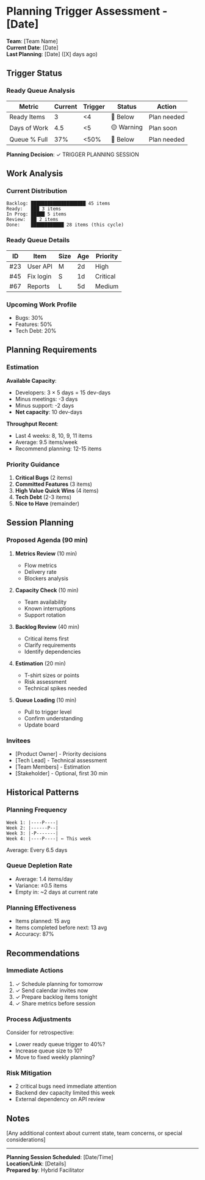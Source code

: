 # Planning Trigger Assessment - [Date]

**Team**: [Team Name]  
**Current Date**: [Date]  
**Last Planning**: [Date] ([X] days ago)

## Trigger Status

### Ready Queue Analysis
| Metric | Current | Trigger | Status | Action |
|--------|---------|---------|--------|---------|
| Ready Items | 3 | <4 | 🔴 Below | Plan needed |
| Days of Work | 4.5 | <5 | 🟡 Warning | Plan soon |
| Queue % Full | 37% | <50% | 🔴 Below | Plan needed |

**Planning Decision**: ✓ TRIGGER PLANNING SESSION

## Work Analysis

### Current Distribution
```
Backlog: ████████████████████ 45 items
Ready:   ███ 3 items
In Prog: █████ 5 items  
Review:  ██ 2 items
Done:    ████████████ 28 items (this cycle)
```

### Ready Queue Details
| ID | Item | Size | Age | Priority |
|----|------|------|-----|----------|
| #23 | User API | M | 2d | High |
| #45 | Fix login | S | 1d | Critical |
| #67 | Reports | L | 5d | Medium |

### Upcoming Work Profile
- Bugs: 30%
- Features: 50%
- Tech Debt: 20%

## Planning Requirements

### Estimation
**Available Capacity**: 
- Developers: 3 × 5 days = 15 dev-days
- Minus meetings: -3 days
- Minus support: -2 days
- **Net capacity**: 10 dev-days

**Throughput Recent**:
- Last 4 weeks: 8, 10, 9, 11 items
- Average: 9.5 items/week
- Recommend planning: 12-15 items

### Priority Guidance
1. **Critical Bugs** (2 items)
2. **Committed Features** (3 items)
3. **High Value Quick Wins** (4 items)
4. **Tech Debt** (2-3 items)
5. **Nice to Have** (remainder)

## Session Planning

### Proposed Agenda (90 min)
1. **Metrics Review** (10 min)
   - Flow metrics
   - Delivery rate
   - Blockers analysis

2. **Capacity Check** (10 min)
   - Team availability
   - Known interruptions
   - Support rotation

3. **Backlog Review** (40 min)
   - Critical items first
   - Clarify requirements
   - Identify dependencies

4. **Estimation** (20 min)
   - T-shirt sizes or points
   - Risk assessment
   - Technical spikes needed

5. **Queue Loading** (10 min)
   - Pull to trigger level
   - Confirm understanding
   - Update board

### Invitees
- [Product Owner] - Priority decisions
- [Tech Lead] - Technical assessment  
- [Team Members] - Estimation
- [Stakeholder] - Optional, first 30 min

## Historical Patterns

### Planning Frequency
```
Week 1: |----P----|
Week 2: |------P--|  
Week 3: |-P-------|
Week 4: |----P----| ← This week
```
Average: Every 6.5 days

### Queue Depletion Rate
- Average: 1.4 items/day
- Variance: ±0.5 items
- Empty in: ~2 days at current rate

### Planning Effectiveness
- Items planned: 15 avg
- Items completed before next: 13 avg
- Accuracy: 87%

## Recommendations

### Immediate Actions
1. ✓ Schedule planning for tomorrow
2. ✓ Send calendar invites now
3. ✓ Prepare backlog items tonight
4. ✓ Share metrics before session

### Process Adjustments
Consider for retrospective:
- Lower ready queue trigger to 40%?
- Increase queue size to 10?
- Move to fixed weekly planning?

### Risk Mitigation
- 2 critical bugs need immediate attention
- Backend dev capacity limited this week
- External dependency on API review

## Notes

[Any additional context about current state, team concerns, or special considerations]

---

**Planning Session Scheduled**: [Date/Time]  
**Location/Link**: [Details]  
**Prepared by**: Hybrid Facilitator
